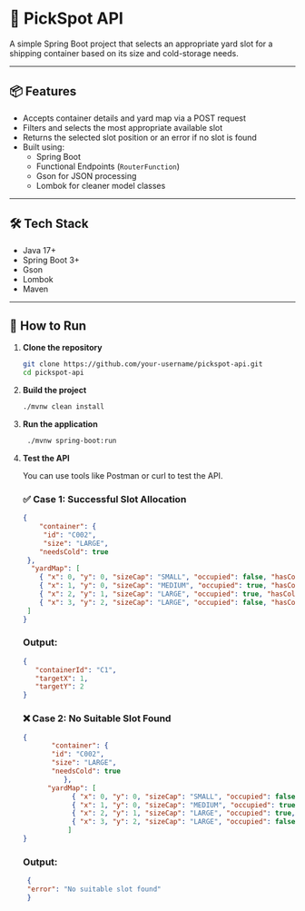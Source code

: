 # 🚢 PickSpot API

A simple Spring Boot project that selects an appropriate yard slot for a shipping container based on its size and cold-storage needs.

---

## 📦 Features

- Accepts container details and yard map via a POST request
- Filters and selects the most appropriate available slot
- Returns the selected slot position or an error if no slot is found
- Built using:
    - Spring Boot
    - Functional Endpoints (`RouterFunction`)
    - Gson for JSON processing
    - Lombok for cleaner model classes

---

## 🛠 Tech Stack

- Java 17+
- Spring Boot 3+
- Gson
- Lombok
- Maven

---

## 🔧 How to Run

1. **Clone the repository**

   ```bash
   git clone https://github.com/your-username/pickspot-api.git
   cd pickspot-api

2. **Build the project**

   ```bash
   ./mvnw clean install
   ```
3. **Run the application**

   ```bash
    ./mvnw spring-boot:run
    ```
4. **Test the API**

   You can use tools like Postman or curl to test the API.

   ### ✅ Case 1: Successful Slot Allocation

   ```json
   {
       "container": {
        "id": "C002",
        "size": "LARGE",
       "needsCold": true
    },
     "yardMap": [
       { "x": 0, "y": 0, "sizeCap": "SMALL", "occupied": false, "hasColdUnit": false },
       { "x": 1, "y": 0, "sizeCap": "MEDIUM", "occupied": true, "hasColdUnit": true },
       { "x": 2, "y": 1, "sizeCap": "LARGE", "occupied": true, "hasColdUnit": true },
       { "x": 3, "y": 2, "sizeCap": "LARGE", "occupied": false, "hasColdUnit": false }
    ]
   }
   ```
    ### Output:
    
    ```json
    {
       "containerId": "C1",
       "targetX": 1,
       "targetY": 2
    }
    ```
   ### ❌ Case 2: No Suitable Slot Found
     
   ```json
   {
          "container": {
          "id": "C002",
          "size": "LARGE",
          "needsCold": true
             },
         "yardMap": [
               { "x": 0, "y": 0, "sizeCap": "SMALL", "occupied": false, "hasColdUnit": false },
               { "x": 1, "y": 0, "sizeCap": "MEDIUM", "occupied": true, "hasColdUnit": true },
               { "x": 2, "y": 1, "sizeCap": "LARGE", "occupied": true, "hasColdUnit": true },
               { "x": 3, "y": 2, "sizeCap": "LARGE", "occupied": false, "hasColdUnit": false }
              ]
   }
      ```
    ### Output:
   ```json
    {
    "error": "No suitable slot found"
    }
    ```



   
